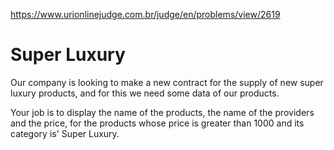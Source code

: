 https://www.urionlinejudge.com.br/judge/en/problems/view/2619

# Super Luxury

Our company is looking to make a new contract for the supply of new super
luxury products, and for this we need some data of our products.

Your job is to display the name of the products, the name of the providers
and the price, for the products whose price is greater than 1000 and its
category is' Super Luxury.
